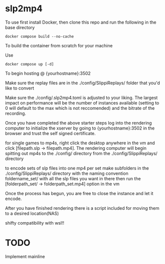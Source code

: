 # slp2mp4
To use first install Docker, then clone this repo and run the following in the base directory
```
docker compose build --no-cache
```
To build the container from scratch for your machine

Use
```
docker compose up [-d]
```
To begin hosting @ {yourhostname}:3502

Make sure the replay files are in the ./config/SlippiReplays/ folder that you'd like to convert

Make sure the ./config/.slp2mp4.toml is adjusted to your liking. The largest impact on performance will be the number of instances available (setting to 0 will default to the max which is not reccomended) and the bitrate of the recording.

Once you have completed the above starter steps log into the rendering computer to initialize the xserver by going to {yourhostname}:3502 in the browser and trust the self signed certificate. 

for single games to mp4s, right click the desktop anywhere in the vm and click [filepath.slp -> filepath.mp4]. The rendering computer will begin spitting out mp4s to the ./config/ directory from the ./config/SlippiReplays/ directory

to encode sets of slp files into one mp4 per set make subfolders in the ./config/SlippiReplays/ directory with the naming convention foldername_set/ with all the slp files you want in there then run the [folderpath_set/ -> folderpath_set.mp4] option in the vm

Once the process has begun, you are free to close the instance and let it encode.

After you have finished rendering there is a script included for moving them to a desired location(NAS)

shifty compatibility with wsl!!
# TODO 

Implement mainline
